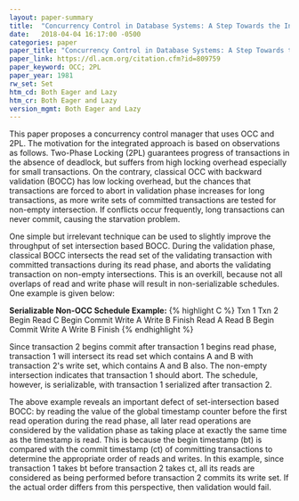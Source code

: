 ```yaml
---
layout: paper-summary
title:  "Concurrency Control in Database Systems: A Step Towards the Integration of Optimistic Methods and Locking"
date:   2018-04-04 16:17:00 -0500
categories: paper
paper_title: "Concurrency Control in Database Systems: A Step Towards the Integration of Optimistic Methods and Locking"
paper_link: https://dl.acm.org/citation.cfm?id=809759
paper_keyword: OCC; 2PL
paper_year: 1981
rw_set: Set
htm_cd: Both Eager and Lazy
htm_cr: Both Eager and Lazy
version_mgmt: Both Eager and Lazy
---
```


This paper proposes a concurrency control manager that uses OCC and 2PL. 
The motivation for the integrated approach is based on observations as follows.
Two-Phase Locking (2PL) guarantees progress of transactions in the absence of deadlock,
but suffers from high locking overhead especially for small transactions.
On the contrary, classical OCC with backward validation (BOCC) has low locking overhead, but
the chances that transactions are forced to abort in validation phase increases for long 
transactions, as more write sets of committed transactions are tested for non-empty
intersection. If conflicts occur frequently, long transactions can never commit,
causing the starvation problem.

One simple but irrelevant technique can be used to slightly improve the throughput of set
intersection based BOCC. During the validation phase, classical BOCC intersects the read 
set of the validating transaction with committed transactions during its read phase, and 
aborts the validating transaction on non-empty intersections. This is an overkill, because
not all overlaps of read and write phase will result in non-serializable schedules. One example
is given below:

**Serializable Non-OCC Schedule Example:**
{% highlight C %}
   Txn 1         Txn 2
   Begin
  Read  C
              Begin Commit
                Write A
                Write B
                Finish 
  Read  A
  Read  B
Begin Commit
  Write A
  Write B
  Finish
{% endhighlight %}

Since transaction 2 begins commit after transaction 1 begins read phase, transaction 1 will intersect its read set
which contains A and B with transaction 2's write set, which contains A and B also. The non-empty
intersection indicates that transaction 1 should abort. The schedule, however, is serializable, with
transaction 1 serialized after transaction 2.

The above example reveals an important defect of set-intersection based BOCC: by reading the value of the global 
timestamp counter before the first read operation during the read phase, all later read operations are
considered by the validation phase as taking place at exactly the same time as the timestamp is read.
This is because the begin timestamp (bt) is compared with the commit timestamp (ct) of committing transactions to 
determine the appropriate order of reads and writes. In this example, since transaction 1 takes bt
before transaction 2 takes ct, all its reads are considered as being performed before transaction 2
commits its write set. If the actual order differs from this perspective, then validation would fail.

